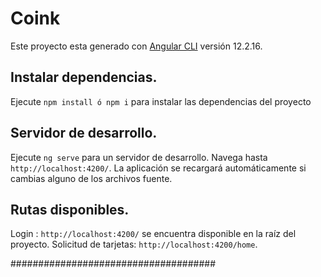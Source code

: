 # Coink

Este proyecto esta generado con [Angular CLI](https://github.com/angular/angular-cli) versión 12.2.16.

## Instalar dependencias.

Ejecute `npm install ó npm i` para instalar las dependencias del proyecto
## Servidor de desarrollo.

Ejecute `ng serve` para un servidor de desarrollo. Navega hasta `http://localhost:4200/`. La aplicación se recargará automáticamente si cambias alguno de los archivos fuente.

## Rutas disponibles.

Login : `http://localhost:4200/` se encuentra disponible en la raíz del proyecto.
Solicitud de tarjetas: `http://localhost:4200/home`.

#####################################
